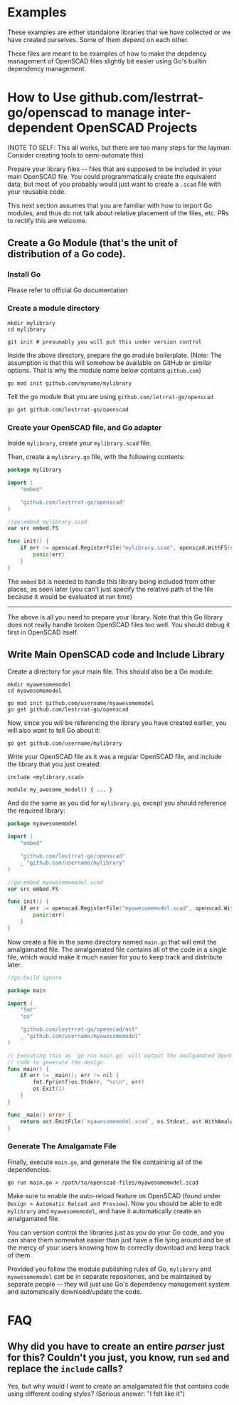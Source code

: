 Examples
========

These examples are either standalone libraries that we have collected or we have
created ourselves. Some of them depend on each other.

These files are meant to be examples of how to make the depdency management of OpenSCAD
files slightly bit easier using Go's builtin dependency management.

# How to Use github.com/lestrrat-go/openscad to manage inter-dependent OpenSCAD Projects

(NOTE TO SELF: This all works, but there are too many steps for the layman. Consider
creating tools to semi-automate this)

Prepare your library files -- files that are supposed to be included in your
main OpenSCAD file. You could programmatically create the equivalent data,
but most of you probably would just want to create a `.scad` file with your
reusable code.

This next section assumes that you are familiar with how to import Go
modules, and thus do not talk about relative placement of the files, etc.
PRs to rectify this are welcome.

## Create a Go Module (that's the unit of distribution of a Go code).

### Install Go

Please refer to official Go documentation

### Create a module directory

```shell
mkdir mylibrary
cd mylibrary

git init # presumably you will put this under version control
```

Inside the above directory, prepare the go module boilerplate.
(Note: The assumption is that this will somehow be available on GitHub or similar
options. That is why the module name below contains `github.com`)

```shell
go mod init github.com/myname/mylibrary
```

Tell the go module that you are using `github.com/letrrat-go/openscad`

```shell
go get github.com/lestrrat-go/openscad
```

### Create your OpenSCAD file, and Go adapter

Inside `mylibrary`, create your `mylibrary.scad` file.

Then, create a `mylibrary.go` file, with the following contents:

```go
package mylibrary

import (
	"embed"

	"github.com/lestrrat-go/openscad"
)

//go:embed mylibrary.scad
var src embed.FS

func init() {
	if err := openscad.RegisterFile("mylibrary.scad", openscad.WithFS(src)); err != nil {
		panic(err)
	}
}
```

The `embed` bit is needed to handle this library being included from
other places, as seen later (you can't just specify the relative path of
the file because it would be evaluated at run time)

---

The above is all you need to prepare your library. Note that this Go library
does not really handle broken OpenSCAD files too well. You should debug it first
in OpenSCAD itself.

## Write Main OpenSCAD code and Include Library

Create a directory for your main file. This should also be a Go module:

```shell
mkdir myawesomemodel
cd myawesomemodel

go mod init github.com/username/myawesomemodel
go get github.com/lestrrat-go/openscad
```

Now, since you will be referencing the library you have created earlier,
you will also want to tell Go about it:

```shell
go get github.com/username/mylibrary
```

Write your OpenSCAD file as it was a regular OpenSCAD file, and include the
library that you just created:

```openscad
include <mylibrary.scad>

module my_awesome_model() { ... }
```

And do the same as you did for `mylibrary.go`, except you should reference the
required library:

```go
package myawesomemodel

import (
	"embed"

	"github.com/lestrrat-go/openscad"
    _ "github.com/username/mylibrary"
)

//go:embed myawesomemodel.scad
var src embed.FS

func init() {
	if err := openscad.RegisterFile("myawesomemodel.scad", openscad.WithFS(src)); err != nil {
		panic(err)
	}
}
```

Now create a file in the same directory named `main.go` that will emit the amalgamated file.
The amalgamated file contains all of the code in a single file, which would
make it much easier for you to keep track and distribute later.

```go
//go:build ignore

package main

import (
	"fmt"
	"os"

	"github.com/lestrrat-go/openscad/ast"
	_ "github.com/username/myawesomemodel"
)

// Executing this as `go run main.go` will output the amalgamated OpenSCAD
// code to generate the design.
func main() {
	if err := _main(); err != nil {
		fmt.Fprintf(os.Stderr, "%s\n", err)
		os.Exit(1)
	}
}

func _main() error {
	return ast.EmitFile(`myawesomemodel.scad`, os.Stdout, ast.WithAmalgamation())
}
```

### Generate The Amalgamate File

Finally, execute `main.go`, and generate the file containinig all of the dependencies.

```shell
go run main.go > /path/to/openscad-files/myawesomemodel.scad
```

Make sure to enable the auto-reload feature on OpenSCAD (found under `Design > Automatic Reload and Preview`).
Now you should be able to edit `mylibrary` and `myawesomemodel`, and have it automatically create an
amalgamated file.

You can version control the libraries just as you do your Go code, and you can share them
somewhat easier than just have a file lying around and be at the mercy of your users
knowing how to correctly download and keep track of them.

Provided you follow the module publishing rules of Go, `mylibrary` and `myawesomemodel` can
be in separate repositories, and be maintained by separate people -- they will just use 
Go's dependency management system and automatically download/update the code.

# FAQ

## Why did you have to create an entire _parser_ just for this? Couldn't you just, you know, run `sed` and replace the `include` calls?

Yes, but why would I want to create an amalgamated file that contains code using
different coding styles? (Serious answer: "I felt like it")